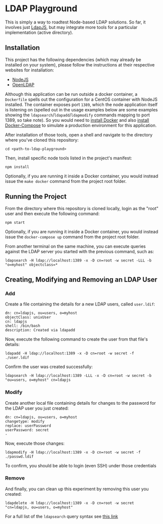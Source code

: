 # LDAP Playground
This is simply a way to roadtest Node-based LDAP solutions. So far, it involves just [LdapJS](http://ldapjs.org/guide.html), but may integrate more tools for a particular implementation (active directory).

## Installation
This project has the following dependencies (which may already be installed on your system), please follow the instructions at their respective websites for installation: 

* [NodeJS](https://nodejs.org/en/)
* [OpenLDAP](http://www.openldap.org/software/download/)

Although this application can be run outside a docker container, a `Dockerfile` spells out the configuration for a CentOS container with NodeJS installed. The container exposes port `1389`, which the node application itself is listening on (spelled out in the usage examples below are some examples showing the `ldapsearch`/`ldapadd`/`ldapmodify` commands mapping to port 1389, so take note). So you would need to [install Docker](https://docs.docker.com/engine/installation) and also [install Docker-Compose](https://docs.docker.com/compose/install/) to simulate a production environment for this application. 

After installation of those tools, open a shell and navigate to the directory where you've cloned this repository:

    cd <path-to-ldap-playground>

Then, install specific node tools listed in the project's manifest:

    npm install

Optionally, if you are running it inside a Docker container, you would instead issue the `make docker` command from the project root folder.

## Running the Project

From the directory where this repository is cloned locally, login as the "root" user and then execute the following command:

    npm start

Optionally, if you are running it inside a Docker container, you would instead issue the `docker-compose up` command from the project root folder.

From another terminal on the same machine, you can execute queries against the LDAP server you started with the previous command, such as:

    ldapsearch -H ldap://localhost:1389 -x -D cn=root -w secret -LLL -b "o=myhost" objectclass=*

## Creating, Modifying and Removing an LDAP User

### Add

Create a file containing the details for a new LDAP users, called `user.ldif`:

    dn: cn=ldapjs, ou=users, o=myhost
    objectClass: unixUser
    cn: ldapjs
    shell: /bin/bash
    description: Created via ldapadd

Now, execute the following command to create the user from that file's details:

    ldapadd -H ldap://localhost:1389 -x -D cn=root -w secret -f ./user.ldif
    
Confirm the user was created successfully:

    ldapsearch -H ldap://localhost:1389 -LLL -x -D cn=root -w secret -b "ou=users, o=myhost" cn=ldapjs

### Modify

Create another local file containing details for changes to the password for the LDAP user you just created:

    dn: cn=ldapjs, ou=users, o=myhost
    changetype: modify
    replace: userPassword
    userPassword: secret
    -

Now, execute those changes:

    ldapmodify -H ldap://localhost:1389 -x -D cn=root -w secret -f ./passwd.ldif
    
To confirm, you should be able to login (even SSH) under those credentials

### Remove

And finally, you can clean up this experiment by removing this user you created:

    ldapdelete -H ldap://localhost:1389 -x -D cn=root -w secret "cn=ldapjs, ou=users, o=myhost"

For a full list of the `ldapsearch` query syntax see [this link](http://ldapjs.org/filters.html)

